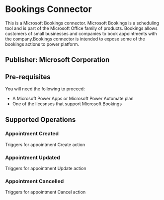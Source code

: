 # Bookings Connector
This is a Microsoft Bookings connector. Microsoft Bookings is a scheduling tool and is part of the Microsoft Office family of products. Bookings allows customers of small businesses and companies to book appointments with the company.Bookings connector is intended to expose some of the bookings actions to power platform.

## Publisher: Microsoft Corporation

## Pre-requisites

You will need the following to proceed:

- A Microsoft Power Apps or Microsoft Power Automate plan
- One of the licesnses that support Microsoft Bookings

## Supported Operations

### Appointment Created
Triggers for appointment Create action 

### Appointment Updated
Triggers for appointment Update action 

### Appointment Cancelled
Triggers for appointment Cancel action 
